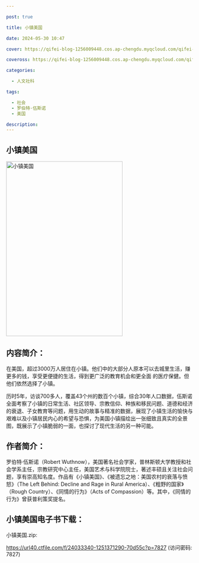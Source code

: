 ```yaml
---

post: true

title: 小镇美国

date: 2024-05-30 10:47

cover: https://qifei-blog-1256009448.cos.ap-chengdu.myqcloud.com/qifei-blog/s33465276.jpg

coveross: https://qifei-blog-1256009448.cos.ap-chengdu.myqcloud.com/qifei-blog/s33465276.jpg

categories:

  - 人文社科

tags:

  - 社会
  - 罗伯特·伍斯诺
  - 美国

description:
---
```


## 小镇美国

<img alt="小镇美国" class="aligncenter loading" data-was-processed="true" decoding="async" fetchpriority="high" height="471" src="https://qifei-blog-1256009448.cos.ap-chengdu.myqcloud.com/qifei-blog/s33465276.jpg" style="cursor: zoom-in;" width="314"/>

## 内容简介：

在美国，超过3000万人居住在小镇。他们中的大部分人原本可以去城里生活，赚更多的钱，享受更便捷的生活，得到更广泛的教育机会和更全面 的医疗保健。但他们依然选择了小镇。

历时5年，访谈700多人，覆盖43个州的数百个小镇，综合30年人口数据，伍斯诺全面考察了小镇的日常生活、社区领导、宗教信仰、种族和移民问题、道德和经济的衰退、子女教育等问题，用生动的故事与精准的数据，展现了小镇生活的愉快与艰难以及小镇居民内心的希望与恐惧，为美国小镇描绘出一张细致且真实的全景图，既展示了小镇脆弱的一面，也探讨了现代生活的另一种可能。

## 作者简介：

罗伯特·伍斯诺（Robert Wuthnow），美国著名社会学家，普林斯顿大学教授和社会学系主任，宗教研究中心主任，美国艺术与科学院院士，著述丰硕且关注社会问题，享有崇高知名度。作品有《小镇美国》、《被遗忘之地：美国农村的衰落与愤怒》（The Left Behind: Decline and Rage in Rural America）、《粗野的国家》（Rough Country）、《同情的行为》（Acts of Compassion）等。其中，《同情的行为》曾获普利策奖提名。

## 小镇美国电子书下载：

小镇美国.zip: 

https://url40.ctfile.com/f/24033340-1251371290-70d55c?p=7827 (访问密码: 7827)
